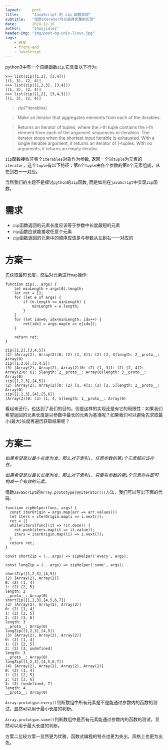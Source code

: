 ```yaml
---
layout:     post
title:      "JavaScript 的 zip 函数实现"
subtitle:   "借助Iterator可以获得优雅的实现"
date:       2018-12-16
author:     "zhoujialei"
header-img: "img/post-bg-unix-linux.jpg"
tags:
    - 开发
    - front-end
    - JavaScript
---
```


python3中有一个自建函数`zip`,它具备以下行为:

```
>>> list(zip([1,2], [3,4]))
[(1, 3), (2, 4)]
>>> list(zip([1,2,3], [3,4]))
[(1, 3), (2, 4)]
>>> list(zip([1,2], [3,4,5]))
[(1, 3), (2, 4)]
```

> zip(*iterables)

> Make an iterator that aggregates elements from each of the iterables.
	
> Returns an iterator of tuples, where the i-th tuple contains the i-th element from each of the argument sequences or iterables. The iterator stops when the shortest input iterable is exhausted. With a single iterable argument, it returns an iterator of 1-tuples. With no arguments, it returns an empty iterator.


`zip`函数接收非零个`iterables`对象作为参数, 返回一个以`tuple`为元素的`iterator`，这个`tuple`有以下特征：第n个`tuple`由各个参数的第n个元素组成，从左到右一一对应。

当然我们的主题不是探讨`python`的`zip`函数, 而是如何在`javaScript`中实现`zip`函数。

# 需求

* `zip`函数返回的元素长度应该等于参数中长度最短的元素
* `zip`函数应该能接收任意个元素
* `zip`函数返回的元素中的顺序应该是与参数从左到右一一对应的

# 方案一

先获取最短长度，然后对元素进行`map`操作:

```
function zip(...args) {
    let minLength = args[0].length;
    let ret = [];
    for (let e of args) {
        if (e.length <= minLength) {
            minLength = e.length;
        }
    }
    for (let idx=0; idx<minLength; idx++) {
        ret[idx] = args.map(e => e[idx]);
    }

    return ret;
}

```

```
zip([1,2],[3,4,5])
(2) [Array(2), Array(2)]0: (2) [1, 3]1: (2) [2, 4]length: 2__proto__: Array(0)
zip([1,2,6],[3,4,5])
(3) [Array(2), Array(2), Array(2)]0: (2) [1, 3]1: (2) [2, 4]2: Array(2)0: 61: 5length: 2__proto__: Array(0)length: 3__proto__: Array(0)
zip([1,2,3],[4,5])
(2) [Array(2), Array(2)]0: (2) [1, 4]1: (2) [2, 5]length: 2__proto__: Array(0)
zip([1,2,3],[4],[5,6])
[Array(3)]0: (3) [1, 4, 5]length: 1__proto__: Array(0)
```

看起来还行，也达到了我们的目的。但是这样的实现还是有它的局限性：如果我们希望返回的元素长度是以参数中最长的元素为基准呢？如果我们可以避免先求取最小(最大)长度再遍历获取结果呢？

# 方案二

*如果希望是以最小长度为准，那么对于索引`i`，任意参数的第`i`个元素都应该存在。*

*如果希望是以最长长度为准，那么对于索引`i`，只要有参数的第`i`个元素存在即可构成一个有效的元素。*

借助`JavaScript`的`Array.prototype[@@iterator]()`方法，我们可以写出下面的代码:

```
function zipHelper(func, args) {
  const iterOrigin = args.map(arr => arr.values())
  let iters = iterOrigin.map(i => i.next());
  ret = []
  while(iters[func](it => !it.done)) {
    ret.push(iters.map(it => it.value));
    iters = iterOrigin.map((i) => i.next());
  }
  return ret;
}

const shortZip = (...args) => zipHelper('every', args);

const longZip = (...args) => zipHelper('some', args);

```

```
shortZip([1,2,3],[4,5])
(2) [Array(2), Array(2)]
0: (2) [1, 4]
1: (2) [2, 5]
length: 2
__proto__: Array(0)
shortZip([1,2,3],[4,5,6,7])
(3) [Array(2), Array(2), Array(2)]
0: (2) [1, 4]
1: (2) [2, 5]
2: (2) [3, 6]
length: 3
__proto__: Array(0)
longZip([1,2,3],[4,5])
(3) [Array(2), Array(2), Array(2)]
0: (2) [1, 4]
1: (2) [2, 5]
2: (2) [3, undefined]
length: 3
__proto__: Array(0)
longZip([1,2,3],[4,5,6,7])
(4) [Array(2), Array(2), Array(2), Array(2)]
0: (2) [1, 4]
1: (2) [2, 5]
2: (2) [3, 6]
3: (2) [undefined, 7]
length: 4
__proto__: Array(0)

```

`Array.prototype.every()`判断数组中所有元素是不是能通过参数内的函数的测试，显然可以用于最小长度的判断。

`Array.prototype.some()`判断数组中是否有元素能通过参数内的函数的测试，显然可以用于最大长度的判断。

方案二比较方案一显然更为优雅，函数式编程的特点也更为突出，风格上也更为出色。